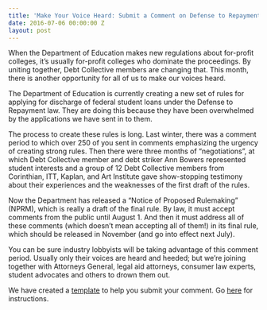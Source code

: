 ```yaml
---
title: 'Make Your Voice Heard: Submit a Comment on Defense to Repayment'
date: 2016-07-06 00:00:00 Z
layout: post
---
```


When the Department of Education makes new regulations about for-profit colleges, it’s usually for-profit colleges who dominate the proceedings. By uniting together, Debt Collective members are changing that. This month, there is another opportunity for all of us to make our voices heard. 

The Department of Education is currently creating a new set of rules for applying for discharge of federal student loans under the Defense to Repayment law. They are doing this because they have been overwhelmed by the applications we have sent in to them.

The process to create these rules is long. Last winter, there was a comment period to which over 250 of you sent in comments emphasizing the urgency of creating strong rules. Then there were three months of “negotiations”, at which Debt Collective member and debt striker Ann Bowers represented student interests and a group of 12 Debt Collective members from Corinthian, ITT, Kaplan, and Art Institute gave show-stopping testimony about their experiences and the weaknesses of the first draft of the rules.

Now the Department has released a “Notice of Proposed Rulemaking” (NPRM), which is really a draft of the final rule. By law, it must accept comments from the public until August 1. And then it must address all of these comments (which doesn’t mean accepting all of them!) in its final rule, which should be released in November (and go into effect next July).

You can be sure industry lobbyists will be taking advantage of this comment period. Usually only their voices are heard and heeded; but we’re joining together with Attorneys General, legal aid attorneys, consumer law experts, student advocates and others to drown them out. 

We have created a 	[template](http://docs.google.com/document/d/1ImFtaXh8hdS6K9y49wIdrCMHva0TXOTahbYuh0VY4NY/edit) to help you submit your comment. Go [here](http://docs.google.com/document/d/1ImFtaXh8hdS6K9y49wIdrCMHva0TXOTahbYuh0VY4NY/edit) for instructions. 